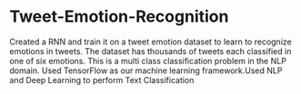 # Tweet-Emotion-Recognition

Created a RNN and train it on a tweet emotion dataset to learn to recognize emotions in tweets. The dataset has thousands of tweets each classified in one of six emotions. This is a multi class classification problem in the NLP domain. Used TensorFlow as our machine learning framework.Used NLP and Deep Learning to perform Text Classification


